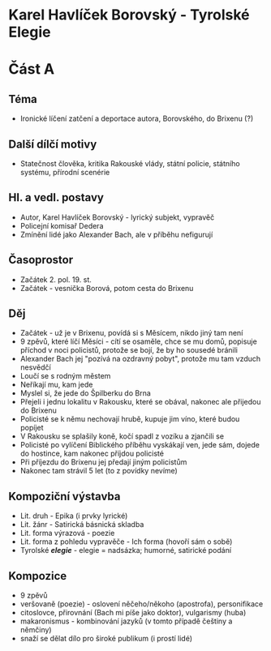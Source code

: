 # Karel Havlíček Borovský - Tyrolské Elegie
# Část A

## Téma
- Ironické líčení zatčení a deportace autora, Borovského, do Brixenu (?) 
## Další dílčí motivy
- Statečnost člověka, kritika Rakouské vlády, státní policie, státního systému, přírodní scenérie
## Hl. a vedl. postavy
- Autor, Karel Havlíček Borovský - lyrický subjekt, vypravěč
- Policejní komisař Dedera
- Zmínění lidé jako Alexander Bach, ale v příběhu nefigurují
## Časoprostor
- Začátek 2. pol. 19. st.
- Začátek - vesnička Borová, potom cesta do Brixenu
## Děj
- Začátek - už je v Brixenu, povídá si s Měsícem, nikdo jiný tam není
- 9 zpěvů, které líčí Měsíci - cítí se osaměle, chce se mu domů, popisuje příchod v noci policistů, protože se bojí, že by ho sousedé bránili
- Alexander Bach jej "pozívá na ozdravný pobyt", protože mu tam vzduch nesvědčí
- Loučí se s rodným městem
- Neříkají mu, kam jede
- Myslel si, že jede do Špilberku do Brna
- Přejeli i jednu lokalitu v Rakousku, které se obával, nakonec ale přijedou do Brixenu
- Policisté se k němu nechovají hrubě, kupuje jim víno, které budou popíjet
- V Rakousku se splašily koně, kočí spadl z vozíku a zjančili se
- Policisté po vylíčení Biblického příběhu vyskákají ven, jede sám, dojede do hostince, kam nakonec příjdou policisté
- Při příjezdu do Brixenu jej předají jiným policistům
- Nakonec tam strávil 5 let (to z povídky nevíme)
## Kompoziční výstavba
- Lit. druh - Epika (i prvky lyrické)
- Lit. žánr - Satirická básnická skladba
- Lit. forma výrazová - poezie
- Lit. forma z pohledu vypravěče - Ich forma (hovoří sám o sobě)
- Tyrolské ***elegie*** - elegie = nadsázka; humorné, satirické podání
## Kompozice
- 9 zpěvů
- veršovaně (poezie) - oslovení něčeho/někoho (apostrofa), personifikace
- citoslovce, přirovnání (Bach mi píše jako doktor), vulgarismy (huba)
- makaronismus - kombinování jazyků (v tomto případě češtiny a němčiny)
- snaží se dělat dílo pro široké publikum (i prostí lidé)